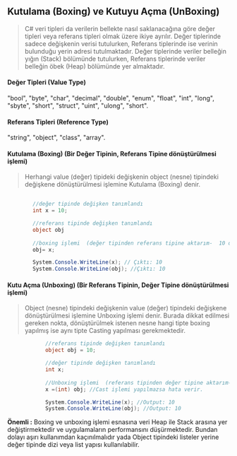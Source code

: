 ## Kutulama (Boxing) ve Kutuyu Açma (UnBoxing) ##

> C# veri tipleri da verilerin bellekte nasıl saklanacağına göre değer tipleri veya referans tipleri olmak üzere ikiye ayrılır. Değer tiplerinde sadece değişkenin verisi tutulurken, Referans tiplerinde ise verinin bulunduğu yerin adresi tutulmaktadır. Değer tiplerinde veriler belleğin yığın (Stack) bölümünde tutulurken, Referans tiplerinde veriler belleğin öbek (Heap) bölümünde yer almaktadır.

#### Değer Tipleri (Value Type) ####
"bool", "byte", "char", "decimal", "double", "enum", "float", "int", "long", "sbyte", "short", "struct", "uint", "ulong", "short".

####  Referans Tipleri (Reference Type) ####
"string", "object", "class", "array".

####  Kutulama (Boxing) (Bir Değer Tipinin, Referans Tipine dönüştürülmesi işlemi) ####

> Herhangi value (değer) tipideki değişkenin object (nesne) tipindeki değişkene dönüştürülmesi işlemine  Kutulama (Boxing) denir.
```csharp
     
        //değer tipinde değişken tanımlandı
        int x = 10;

        //referans tipinde değişken tanımlandı
        object obj 
        
        //boxing işlemi  (değer tipinden referans tipine aktarım-  10 değeri Stack'tan Heap'e alındı)
        obj= x;

        System.Console.WriteLine(x); // Çıktı: 10
        System.Console.WriteLine(obj); //Çıktı: 10
```

####  Kutu Açma (Unboxing) (Bir Referans Tipinin, Değer Tipine dönüştürülmesi işlemi) ####

> Object (nesne) tipindeki değişkenin value (değer) tipindeki değişkene dönüştürülmesi işlemine Unboxing işlemi denir. Burada
dikkat edilmesi gereken nokta, dönüştürülmek istenen nesne hangi tipte boxing yapılmış ise aynı tipte Casting yapılması gerekmektedir.

```csharp
            //referans tipinde değişken tanımlandı
            object obj = 10;

            //değer tipinde değişken tanımlandı
            int x;
            
            //Unboxing işlemi  (referans tipinden değer tipine aktarım-  10 değeri Heap'den Stack'a alındı)
            x =(int) obj; //Cast işlemi yapılmazsa hata verir.

            System.Console.WriteLine(x); //Output: 10
            System.Console.WriteLine(obj); //Output: 10
```

**Önemli :** Boxing ve unboxing işlemi esnasına veri Heap ile Stack arasına yer değiştirmektedir ve uygulamaların performansını düşürmektedir. Bundan dolayı aşırı kullanımdan kaçınılmalıdır yada  Object tipindeki listeler yerine değer tipinde dizi veya list yapısı kullanılabilir.
